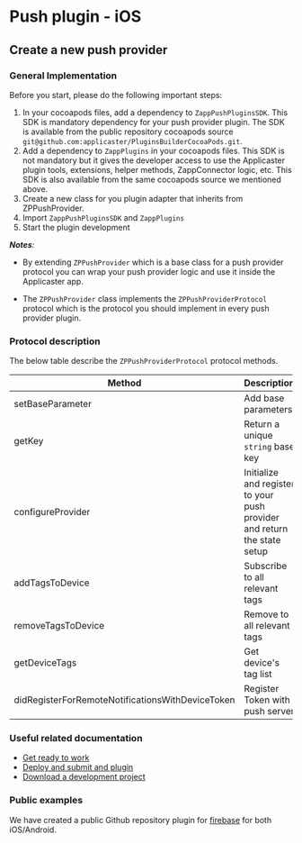 
# Push plugin - iOS

## Create a new push provider

### General Implementation
Before you start, please do the following important steps:

1. In your cocoapods files, add a dependency to `ZappPushPluginsSDK`. This SDK is mandatory dependency for your push provider plugin. The SDK is available from the public repository cocoapods source `git@github.com:applicaster/PluginsBuilderCocoaPods.git`.
2. Add a dependency to `ZappPlugins` in your cocoapods files. This SDK is not mandatory but it gives the developer access to use the Applicaster plugin tools, extensions, helper methods, ZappConnector logic, etc. This SDK is also available from the same cocoapods source we mentioned above.
3. Create a new class for you plugin adapter that inherits from ZPPushProvider.
4. Import `ZappPushPluginsSDK` and `ZappPlugins` 
5. Start the plugin development

*__Notes__:*
* By extending `ZPPushProvider` which is a base class for a push provider protocol you can wrap your push provider logic and use it inside the Applicaster app.

* The `ZPPushProvider` class implements the `ZPPushProviderProtocol` protocol which is the protocol you should implement in every push provider plugin.

### Protocol description

The below table describe the `ZPPushProviderProtocol` protocol methods.

| Method | Description |
| --- | --- |
| setBaseParameter | Add base parameters |
| getKey | Return a unique `string` base key |
| configureProvider | Initialize and register to your push provider and return the state setup |
| addTagsToDevice | Subscribe to all relevant tags |
| removeTagsToDevice | Remove to all relevant tags |
| getDeviceTags | Get device's tag list |
| didRegisterForRemoteNotificationsWithDeviceToken | Register Token with push server |
 

### Useful related documentation

* [Get ready to work](/dev-env/intro.html)
* [Deploy and submit and plugin](/getting-started/deploy-and-submit.html)
* [Download a development project](/getting-started/download-development-project.html)


### Public examples

We have created a public Github repository plugin for [firebase](https://github.com/applicaster/zapp-push-plugin-firebase) for both iOS/Android.